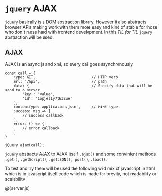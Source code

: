 # `jquery` AJAX
`jquery` basically is a DOM abstraction library. However it also abstracts browser APIs making work with them more easy and kind of stable for those who don't mess hard with frontend development. In this *TIL for TIL* `jquery` abstraction will be used.

## AJAX
AJAX is an async js and xml, so every call goes asynchronously.

```
const call = {
    type: GET,                          // HTTP verb
    url: '/api',                        // path
    data: {                             // Specify data that will be send to a server
        'key': 'value',
        'id': '1opjel1y7t632ue'  
    },
    contentType: application/json',     // MIME type
    success: msg => {
        // success callback
    },
    error: () => {
        // error callback
    }
}

jQuery.ajax(call);
```

`jquery` abstracts AJAX to AJAX itself `.ajax()` and some convinient methods `.get()`, `.getScript()`, `.getJSON()`, `.post()`, `.load()`.


To test and try them will be used the following wild mix of javascript in html which is in javascript itself code which is made for brevity, not readability or scalability

@{server.js} 

